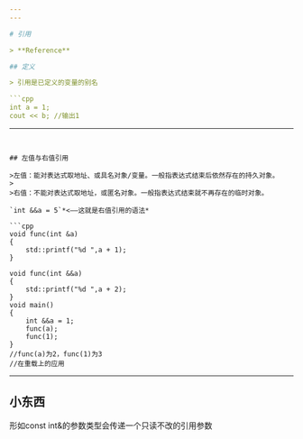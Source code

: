 ```yaml
---
---

# 引用

> **Reference**

## 定义

> 引用是已定义的变量的别名

```cpp
int a = 1;
cout << b; //输出1
```

---
```


## 左值与右值引用

>左值：能对表达式取地址、或具名对象/变量。一般指表达式结束后依然存在的持久对象。
>
>右值：不能对表达式取地址，或匿名对象。一般指表达式结束就不再存在的临时对象。

`int &&a = 5`*<——这就是右值引用的语法*

```cpp
void func(int &a)
{
    std::printf("%d ",a + 1);
}

void func(int &&a)
{
    std::printf("%d ",a + 2);
}
void main()
{
    int &&a = 1;
    func(a);
    func(1);
}
//func(a)为2，func(1)为3
//在重载上的应用
```

---

## 小东西

形如const int&的参数类型会传递一个只读不改的引用参数

